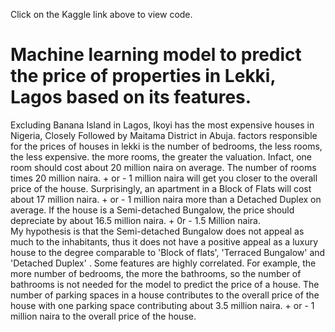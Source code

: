 
Click on the Kaggle link above to view code.

# Machine learning model to predict the price of properties in Lekki, Lagos based on its features. 

Excluding Banana Island in Lagos, Ikoyi has the most expensive houses in Nigeria, Closely Followed by Maitama District in Abuja.
factors responsible for the prices of houses in lekki is the number of bedrooms, the less rooms, the less expensive. the more rooms, the greater the valuation.
Infact, one room should cost about 20 million naira on average. The number of rooms times 20 million naira.   + or - 1 million naira will get you closer to the overall price of the house.
Surprisingly, an apartment in a Block of Flats will cost about 17 million naira. + or - 1 million naira more than a Detached Duplex on average.
If the house is a Semi-detached Bungalow, the price should depreciate by about 16.5 million naira. + 0r - 1.5 Million naira.  
My hypothesis is that the Semi-detached Bungalow does not appeal as much to the inhabitants, thus it does not have a positive appeal as a luxury house to the degree comparable to 'Block of flats', 'Terraced Bungalow' and 'Detached Duplex'  .
Some features are highly correlated. For example, the more number of bedrooms, the more the bathrooms,  so the number of bathrooms is not needed for the model to predict the price of a house.
The number of parking spaces in a house contributes to the overall price of the house with one parking space contributing about 3.5  million naira. + or - 1 million naira to the overall price of the house.
